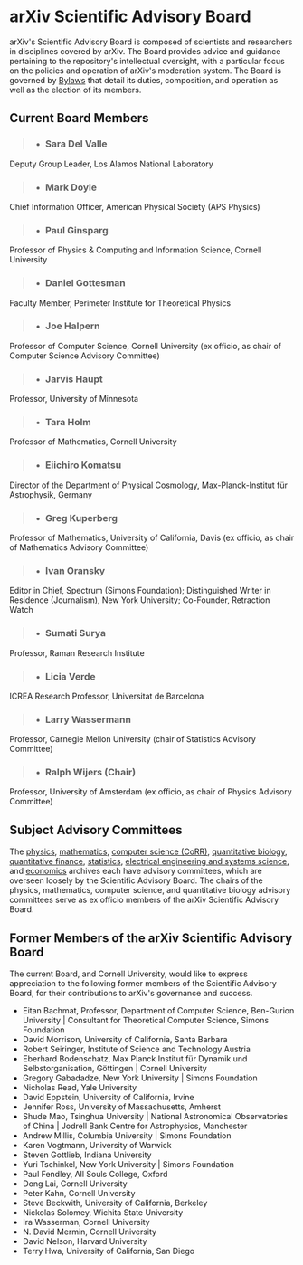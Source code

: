 arXiv Scientific Advisory Board
===============================

arXiv's Scientific Advisory Board is composed of scientists and researchers in disciplines covered by arXiv. The Board provides advice and guidance pertaining to the repository's intellectual oversight, with a particular focus on the policies and operation of arXiv's moderation system. The Board is governed by [Bylaws](/about/sab_bylaws.md) that detail its duties, composition, and operation as well as the election of its members.

## Current Board Members

> -   ### Sara Del Valle
Deputy Group Leader, Los Alamos National Laboratory
> -   ### Mark Doyle
Chief Information Officer, American Physical Society (APS Physics)
> -   ### Paul Ginsparg
Professor of Physics & Computing and Information
    Science, Cornell University
> -   ### Daniel Gottesman
Faculty Member, Perimeter Institute for
    Theoretical Physics
> -   ### Joe Halpern
Professor of Computer Science, Cornell University (ex
    officio, as chair of Computer Science Advisory Committee)
> -   ### Jarvis Haupt
Professor, University of Minnesota
> -   ### Tara Holm
Professor of Mathematics, Cornell University
> -   ### Eiichiro Komatsu
Director of the Department of Physical Cosmology, Max-Planck-Institut für Astrophysik, Germany
> -   ### Greg Kuperberg
Professor of Mathematics, University of California,
    Davis (ex officio, as chair of Mathematics Advisory Committee)
> -   ### Ivan Oransky
Editor in Chief, Spectrum (Simons Foundation); Distinguished Writer in Residence (Journalism), New York University; Co-Founder, Retraction Watch
> -   ### Sumati Surya
Professor, Raman Research Institute
> -   ### Licia Verde 
ICREA Research Professor, Universitat de Barcelona
> -   ### Larry Wassermann
Professor, Carnegie Mellon University (chair of Statistics Advisory Committee)
> -   ### Ralph Wijers (**Chair**)
Professor, University of Amsterdam (ex officio, as chair of Physics Advisory Committee)

<span id="advisory_committees"></span>

## Subject Advisory Committees

The [physics](/help/physics/index.md#AdvisoryCommittee),
[mathematics](/help/math/index.md#AdvisoryCommittee), 
[computer science (CoRR)](/corr/index.md),
[quantitative biology](/help/q-bio/index.md#AdvisoryCommittee), 
[quantitative finance](/help/q-fin/index.md#AdvisoryCommittee),
[statistics](/help/statistics/index.md#AdvisoryCommittee), 
[electrical engineering and systems science](/help/eess/index.md#AdvisoryCommittee),
 and [economics](/help/econ/index.md#AdvisoryCommittee) archives each have
advisory committees, which are overseen loosely by the Scientific
Advisory Board. The chairs of the physics, mathematics, computer
science, and quantitative biology advisory committees serve as ex
officio members of the arXiv Scientific Advisory Board.

## Former Members of the arXiv Scientific Advisory Board

The current Board, and Cornell University, would like to express
appreciation to the following former members of the Scientific Advisory
Board, for their contributions to arXiv's governance and success.

-   Eitan Bachmat, Professor, Department of Computer Science, Ben-Gurion University \| Consultant for Theoretical Computer Science, Simons Foundation
-   David Morrison, University of California, Santa Barbara
-   Robert Seiringer, Institute of Science and Technology Austria
-   Eberhard Bodenschatz, Max Planck Institut für Dynamik und Selbstorganisation, Göttingen \| Cornell University
-   Gregory Gabadadze, New York University \| Simons Foundation
-   Nicholas Read, Yale University 
-   David Eppstein, University of California, Irvine
-   Jennifer Ross, University of Massachusetts, Amherst
-   Shude Mao, Tsinghua University \| National Astronomical
    Observatories of China \| Jodrell Bank Centre for Astrophysics,
    Manchester
-   Andrew Millis, Columbia University \| Simons Foundation
-   Karen Vogtmann, University of Warwick
-   Steven Gottlieb, Indiana University
-   Yuri Tschinkel, New York University \| Simons Foundation
-   Paul Fendley, All Souls College, Oxford
-   Dong Lai, Cornell University
-   Peter Kahn, Cornell University
-   Steve Beckwith, University of California, Berkeley
-   Nickolas Solomey, Wichita State University
-   Ira Wasserman, Cornell University
-   N. David Mermin, Cornell University
-   David Nelson, Harvard University
-   Terry Hwa, University of California, San Diego
